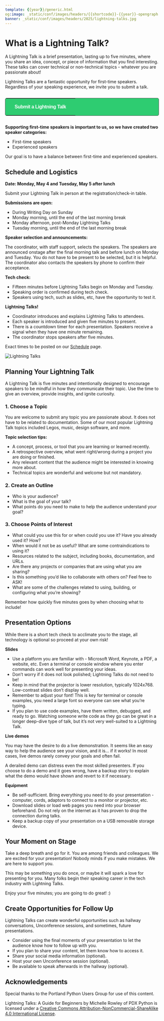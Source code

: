 ```yaml
---
template: {{year}}/generic.html
og:image: _static/conf/images/headers/{{shortcode}}-{{year}}-opengraph.jpg
banner: _static/conf/images/headers/2025/lightning-talks.jpg
---
```


# What is a Lightning Talk?

A Lightning Talk is a brief presentation, lasting up to five minutes, where you share an idea, concept, or piece of information that you find interesting. These talks can cover technical or non-technical topics - whatever you are passionate about!

Lightning Talks are a fantastic opportunity for first-time speakers. Regardless of your speaking experience, we invite you to submit a talk.

<p style="margin: 2em 0;">
<table border="0" cellpadding="0" cellspacing="0" style="background-color:#2ECC71; border:1px solid #4a4a4a; border-radius:5px;">
<tr>
  <td align="center" valign="middle" style="color:#FFFFFF; font-family:Helvetica, Arial, sans-serif; font-size:16px; font-weight:bold; letter-spacing:-.5px; line-height:150%; padding-top:15px; padding-right:30px; padding-bottom:15px; padding-left:30px;">
     <a href="https://docs.google.com/forms/d/e/1FAIpQLSc9Op0AImTVbHoX4yi_AViNpCvE_Id-E_Q2-y3THQ7NxXW5MA/viewform?usp=sharing" target="_blank" style="color:#FFFFFF; text-decoration:none; border-bottom: none;">Submit a Lightning Talk</a>
  </td>
</tr>
</table>
</p>

**Supporting first-time speakers is important to us, so we have created two speaker categories:**

- First-time speakers
- Experienced speakers

Our goal is to have a balance between first-time and experienced speakers. 

## Schedule and Logistics

**Date: Monday, May 4 and Tuesday, May 5 after lunch**

Submit your Lightning Talk in person at the registration/check-in table.

**Submissions are open:**

- During Writing Day on Sunday
- Monday morning, until the end of the last morning break
- Monday afternoon, post-Monday Lightning Talks
- Tuesday morning, until the end of the last morning break

**Speaker selection and announcements:**

The coordinator, with staff support, selects the speakers. The speakers are announced onstage after the final morning talk and before lunch on Monday and Tuesday. You do not have to be present to be selected, but it is helpful. The coordinator also contacts the speakers by phone to confirm their acceptance. 

**Tech check:**
- Fifteen minutes before Lightning Talks begin on Monday and Tuesday.
- Speaking order is confirmed during tech check.
- Speakers using tech, such as slides, etc, have the opportunity to test it.

**Lightning Talks!**

- Coordinator introduces and explains Lightning Talks to attendees.
- Each speaker is introduced and given five minutes to present.
- There is a countdown timer for each presentation. Speakers receive a signal when they have one minute remaining.
- The coordinator stops speakers after five minutes.

Exact times to be posted on our [Schedule](/conf/{{shortcode}}/{{year}}/schedule) page.

![Lightning Talks](/_static/conf/images/pics/2025/lightning-talks.jpg)

## Planning Your Lightning Talk

A Lightning Talk is five minutes and intentionally designed to encourage speakers to be mindful in how they communicate their topic. Use the time to give an overview, provide insights, and ignite curiosity.

### 1. Choose a Topic

You are welcome to submit any topic you are passionate about. It does not have to be related to documentation. Some of our most popular Lightning Talk topics included Legos, music, design software, and more.

**Topic selection tips:**

- A concept, process, or tool that you are learning or learned recently.
- A retrospective overview, what went right/wrong during a project you are doing or finished.
- Any relevant content that the audience might be interested in knowing more about.
- Technical topics are wonderful and welcome but not mandatory.

### 2. Create an Outline

- Who is your audience?
- What is the goal of your talk?
- What points do you need to make to help the audience understand your goal?

### 3. Choose Points of Interest

- What could you use this for or when could you use it? Have you already used it? How?
- When would it not be as useful? What are some contraindications to using it?
- Resources related to the subject, including books, documentation, and URLs.
- Are there any projects or companies that are using what you are sharing?
- Is this something you’d like to collaborate with others on? Feel free to ASK!
- What are some of the challenges related to using, building, or configuring what you’re showing?

Remember how quickly five minutes goes by when choosing what to include!

## Presentation Options

While there is a short tech check to acclimate you to the stage, all technology is optional so proceed at your own risk!

**Slides**

- Use a platform you are familiar with - Microsoft Word, Keynote, a PDF, a website, etc. Even a terminal or console window where you enter commands can work well for presenting your ideas.
- Don’t worry if it does not look polished; Lightning Talks do not need to be!
- Keep in mind that the projector is lower resolution, typically 1024x768. Low-contrast slides don’t display well.
- Remember to adjust your font! This is key for terminal or console examples, you need a large font so everyone can see what you’re typing.
- If you plan to use code examples, have them written, debugged, and ready to go. Watching someone write code as they go can be great in a longer deep-dive type of talk, but it’s not very well-suited to a Lightning Talk.

**Live demos**

You may have the desire to do a live demonstration. It seems like an easy way to help the audience see your vision, and it is… if it works! In most cases, live demos rarely convey your goals and often fail.

A derailed demo can distress even the most skilled presenters. If you choose to do a demo and it goes wrong, have a backup story to explain what the demo would have shown and revert to it if necessary.

**Equipment**

- Be self-sufficient. Bring everything you need to do your presentation - computer, cords, adaptors to connect to a monitor or projector, etc.
- Download slides or load web pages you need into your browser beforehand. Do not rely on the internet as it has proven to drop the connection during talks.
- Keep a backup copy of your presentation on a USB removable storage device.

## Your Moment on Stage

Take a deep breath and go for it. You are among friends and colleagues. We are excited for your presentation! Nobody minds if you make mistakes. We are here to support you.

This may be something you do once, or maybe it will spark a love for presenting for you. Many folks begin their speaking career in the tech industry with Lightning Talks.

Enjoy your five minutes; you are going to do great! :)

## Create Opportunities for Follow Up
Lightning Talks can create wonderful opportunities such as hallway conversations, Unconference sessions, and sometimes, future presentations.

- Consider using the final moments of your presentation to let the audience know how to follow up with you.
- If you plan to share your content, let them know how to access it.
- Share your social media information (optional).
- Host your own Unconference session (optional).
- Be available to speak afterwards in the hallway (optional).

## Acknowledgements
Special thanks to the Portland Python Users Group for use of this content.

Lightning Talks: A Guide for Beginners by Michelle Rowley of PDX Python is licensed under a [Creative Commons Attribution-NonCommercial-ShareAlike 4.0 International License](https://creativecommons.org/licenses/by-nc-sa/4.0/).
